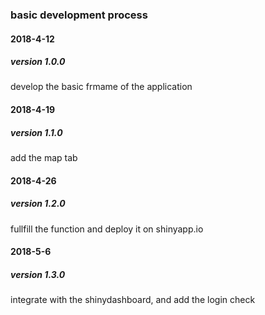 ### basic development process
#### 2018-4-12
##### version 1.0.0
develop the basic frmame of the application  
#### 2018-4-19
##### version 1.1.0
add the map tab
#### 2018-4-26
##### version 1.2.0
fullfill the function and deploy it on shinyapp.io
#### 2018-5-6
##### version 1.3.0
integrate with the shinydashboard, and add the login check
